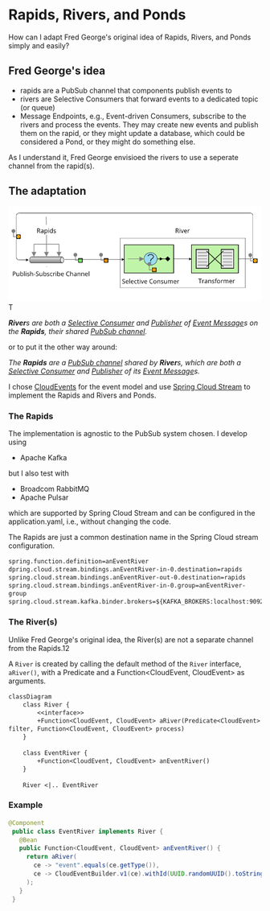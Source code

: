 # Rapids, Rivers, and Ponds

How can I adapt Fred George's original idea of Rapids, Rivers, and Ponds simply and easily?

## Fred George's idea

* rapids are a PubSub channel that components publish events to
* rivers are Selective Consumers that forward events to a dedicated topic (or queue)
* Message Endpoints, e.g., Event-driven Consumers, subscribe to the rivers
  and process the events. 
  They may create new events and publish them on the rapid, or they might 
  update a database, which could be considered a Pond, or they might do something else.

As I understand it, Fred George envisioed the rivers to use a seperate channel from the rapid(s).

## The adaptation

![img.png](img.png) T


_**River**s are both a [Selective Consumer](https://www.enterpriseintegrationpatterns.com/patterns/messaging/MessageSelector.html) and [Publisher](https://www.enterpriseintegrationpatterns.com/patterns/messaging/PublishSubscribeChannel.html) of [Event Message](https://www.enterpriseintegrationpatterns.com/patterns/messaging/EventMessage.html)s 
on the **Rapids**, their shared [PubSub channel](https://www.enterpriseintegrationpatterns.com/patterns/messaging/PublishSubscribeChannel.html)._

or to put it the other way around:

_The **Rapids** are a [PubSub channel](https://www.enterpriseintegrationpatterns.com/patterns/messaging/PublishSubscribeChannel.html) shared by **River**s, which are both a [Selective Consumer](https://www.enterpriseintegrationpatterns.com/patterns/messaging/MessageSelector.html) and [Publisher](https://www.enterpriseintegrationpatterns.com/patterns/messaging/PublishSubscribeChannel.html) of its [Event Message](https://www.enterpriseintegrationpatterns.com/patterns/messaging/EventMessage.html)s._

I chose [CloudEvents](https://cloudevents.io/) for the event model and use [Spring Cloud Stream](https://spring.io/projects/spring-cloud-stream)
to implement the Rapids and Rivers and Ponds.

### The Rapids

The implementation is agnostic to the PubSub system chosen. I develop using

* Apache Kafka

but I also test with

* Broadcom RabbitMQ
* Apache Pulsar

which are supported by Spring Cloud Stream and can be configured in the application.yaml, i.e.,
without changing the code.

The Rapids are just a common destination name in the Spring Cloud stream configuration.

```properties
spring.function.definition=anEventRiver
dpring.cloud.stream.bindings.anEventRiver-in-0.destination=rapids
spring.cloud.stream.bindings.anEventRiver-out-0.destination=rapids
spring.cloud.stream.bindings.anEventRiver-in-0.group=anEventRiver-group
spring.cloud.stream.kafka.binder.brokers=${KAFKA_BROKERS:localhost:9092}
```
### The River(s)

Unlike Fred George's original idea, the River(s) are not a separate channel from the Rapids.12

A `River` is created by calling the default method of the `River` interface, `aRiver()`,
with a Predicate<CloudEvent> and a Function<CloudEvent, CloudEvent> as arguments.

```mermaid
classDiagram
    class River {
        <<interface>>
        +Function<CloudEvent, CloudEvent> aRiver(Predicate<CloudEvent> filter, Function<CloudEvent, CloudEvent> process)
    }

    class EventRiver {
        +Function<CloudEvent, CloudEvent> anEventRiver()
    }

    River <|.. EventRiver
```

### Example

```java
@Component
 public class EventRiver implements River {
   @Bean
   public Function<CloudEvent, CloudEvent> anEventRiver() {
     return aRiver(
       ce -> "event".equals(ce.getType()),
       ce -> CloudEventBuilder.v1(ce).withId(UUID.randomUUID().toString()).withType("event.processed").build()
     );
   }
 }
```

